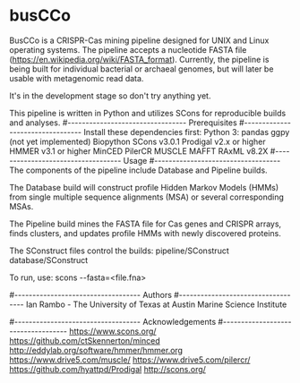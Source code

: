 # busCCo
BusCCo is a CRISPR-Cas mining pipeline designed for UNIX and Linux
operating systems. The pipeline accepts a nucleotide FASTA file
(https://en.wikipedia.org/wiki/FASTA_format). Currently, the pipeline
is being built for individual bacterial or archaeal genomes,
but will later be usable with metagenomic
read data. 

It's in the development stage so don't try anything yet. 

This pipeline is written in Python and utilizes SCons for reproducible builds and analyses.
#---------------------------------
Prerequisites
#---------------------------------
Install these dependencies first:
Python 3:
    pandas
    ggpy (not yet implemented)
    Biopython
SCons v3.0.1
Prodigal v2.x or higher
HMMER v3.1 or higher
MinCED
PilerCR
MUSCLE
MAFFT
RAxML v8.2X
#-----------------------------------
Usage
#-----------------------------------
The components of the pipeline include
Database and Pipeline builds.

The Database build will construct
profile Hidden Markov Models (HMMs) from
single multiple sequence alignments (MSA) or
several corresponding MSAs.

The Pipeline build mines the FASTA file
for Cas genes and CRISPR arrays, finds clusters,
and updates profile HMMs with newly discovered proteins.

The SConstruct files control the builds:
pipeline/SConstruct
database/SConstruct

To run, use:
scons --fasta=<file.fna>

#-----------------------------------
Authors
#-----------------------------------
Ian Rambo - The University of Texas at Austin Marine Science Institute

#-----------------------------------
Acknowledgements
#-----------------------------------
https://www.scons.org/
https://github.com/ctSkennerton/minced
http://eddylab.org/software/hmmer/hmmer.org
https://www.drive5.com/muscle/
https://www.drive5.com/pilercr/
https://github.com/hyattpd/Prodigal
http://scons.org/

